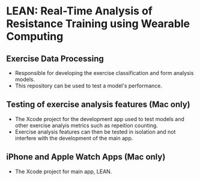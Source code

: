 # LEAN: Real-Time Analysis of Resistance Training using Wearable Computing

## Exercise Data Processing

- Responsible for developing the exercise classification and form analysis models.
- This repository can be used to test a model's performance.

## Testing of exercise analysis features (Mac only)

- The Xcode project for the development app used to test models and other exercise analyis metrics such as repeition counting.
- Exercise analysis features can then be tested in isolation and not interfere with the development of the main app.

## iPhone and Apple Watch Apps (Mac only)

- The Xcode project for main app, LEAN.
